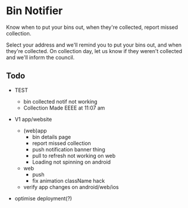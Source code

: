 # Bin Notifier

Know when to put your bins out, when they're collected, report missed collection.

Select your address and we'll remind you to put your bins out, and when they're collected.
On collection day, let us know if they weren't collected and we'll inform the council.

## Todo

* TEST
  * bin collected notif not working
  * Collection Made EEEE at 11:07 am

* V1 app/website
  * (web)app
    * bin details page
    * report missed collection
    * push notification banner thing
    * pull to refresh not working on web
    * Loading not spinning on android
  * web
    * push
    * fix animation className hack
  * verify app changes on android/web/ios

* optimise deployment(?)